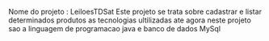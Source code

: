 Nome do projeto : LeiloesTDSat
Este projeto se trata sobre cadastrar e listar determinados produtos
as tecnologias ultilizadas ate agora neste projeto sao a linguagem de programacao java e banco de dados MySql
